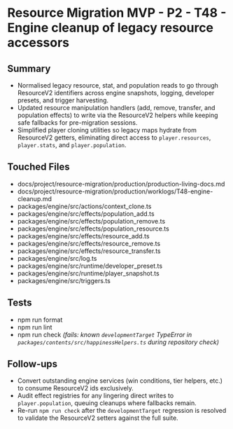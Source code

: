 # Resource Migration MVP - P2 - T48 - Engine cleanup of legacy resource accessors

## Summary

- Normalised legacy resource, stat, and population reads to go through ResourceV2 identifiers across engine snapshots, logging, developer presets, and trigger harvesting.
- Updated resource manipulation handlers (add, remove, transfer, and population effects) to write via the ResourceV2 helpers while keeping safe fallbacks for pre-migration sessions.
- Simplified player cloning utilities so legacy maps hydrate from ResourceV2 getters, eliminating direct access to `player.resources`, `player.stats`, and `player.population`.

## Touched Files

- docs/project/resource-migration/production/production-living-docs.md
- docs/project/resource-migration/production/worklogs/T48-engine-cleanup.md
- packages/engine/src/actions/context_clone.ts
- packages/engine/src/effects/population_add.ts
- packages/engine/src/effects/population_remove.ts
- packages/engine/src/effects/population_resource.ts
- packages/engine/src/effects/resource_add.ts
- packages/engine/src/effects/resource_remove.ts
- packages/engine/src/effects/resource_transfer.ts
- packages/engine/src/log.ts
- packages/engine/src/runtime/developer_preset.ts
- packages/engine/src/runtime/player_snapshot.ts
- packages/engine/src/triggers.ts

## Tests

- npm run format
- npm run lint
- npm run check _(fails: known `developmentTarget` TypeError in `packages/contents/src/happinessHelpers.ts` during repository check)_

## Follow-ups

- Convert outstanding engine services (win conditions, tier helpers, etc.) to consume ResourceV2 ids exclusively.
- Audit effect registries for any lingering direct writes to `player.population`, queuing cleanups where fallbacks remain.
- Re-run `npm run check` after the `developmentTarget` regression is resolved to validate the ResourceV2 setters against the full suite.

